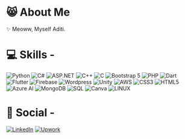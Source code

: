 # 😸 About Me
✨ Meoww, Myself Aditi.<br>

# 💻 Skills - 
![Python](https://img.shields.io/badge/python-3670A0?style=for-the-badge&logo=python&logoColor=ffdd54) 
![C#](https://img.shields.io/badge/csharp-823085?style=for-the-badge&logo=csharp&logoColor=823085)
![ASP.NET](https://img.shields.io/badge/dotnet-3670A0?style=for-the-badge&logo=dotnet&logoColor=ffdd54)
![C++](https://img.shields.io/badge/cplusplus-004482?style=for-the-badge&logo=cplusplus&logoColor=004482)
![C](https://img.shields.io/badge/c-3670A0?style=for-the-badge&logo=c&logoColor=ffdd54)
![Bootstrap 5](https://img.shields.io/badge/bootstrap-823085?style=for-the-badge&logo=bootstrap&logoColor=823085)
![PHP](https://img.shields.io/badge/php-AEB2D5?style=for-the-badge&logo=php&logoColor=AEB2D5)
![Dart](https://img.shields.io/badge/dart-01579b?style=for-the-badge&logo=dart&logoColor=01579b)
![Flutter](https://img.shields.io/badge/flutter-1fbcfd?style=for-the-badge&logo=flutter&logoColor=1fbcfd)
![Firebase](https://img.shields.io/badge/firebase-ffa000?style=for-the-badge&logo=firebase)
![Wordpress](https://img.shields.io/badge/wordpress-21759b?style=for-the-badge&logo=wordpress&logoColor=21759b)
![Unity](https://img.shields.io/badge/unity-110b09?style=for-the-badge&logo=unity&logoColor=110b09)
![AWS](https://img.shields.io/badge/amazonaws-ff9900?style=for-the-badge&logo=amazonaws&logoColor=ff9900)
![CSS3](https://img.shields.io/badge/css3-%231572B6.svg?style=for-the-badge&logo=css3&logoColor=white) 
![HTML5](https://img.shields.io/badge/html5-%23E34F26.svg?style=for-the-badge&logo=html5&logoColor=white) 
![Azure AI](https://img.shields.io/badge/azure-%230072C6.svg?style=for-the-badge&logo=azure-devops&logoColor=white) 
![MongoDB](https://img.shields.io/badge/MongoDB-%234ea94b.svg?style=for-the-badge&logo=mongodb&logoColor=white) 
![SQL](https://img.shields.io/badge/mysql-%2300f.svg?style=for-the-badge&logo=mysql&logoColor=white) 
![Canva](https://img.shields.io/badge/Canva-%2300C4CC.svg?style=for-the-badge&logo=Canva&logoColor=white) 
![LINUX](https://img.shields.io/badge/Linux-FCC624?style=for-the-badge&logo=linux&logoColor=black)


# 🤝 Social - 
[![LinkedIn](https://img.shields.io/badge/LinkedIn-%230077B5.svg?logo=linkedin&logoColor=white)](https://www.linkedin.com/in/aditi-salvi-59a704223/) 
[![Upwork](https://img.shields.io/badge/Upwork-%557CFC00.svg?logo=upwork&logoColor=white)](https://www.upwork.com/freelancers/~0148b5e37653d664fd)


